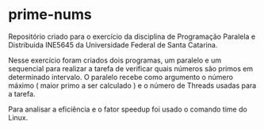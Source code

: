 # prime-nums

Repositório criado para o exercício da disciplina de Programação Paralela e Distribuida INE5645 da Universidade Federal de Santa Catarina.

Nesse exercício foram criados dois programas, um paralelo e um sequencial para realizar a tarefa de verificar quais números são primos em determinado intervalo.
O paralelo recebe como argumento o número máximo ( maior primo a ser calculado ) e o número de Threads usadas para a tarefa.

Para analisar a eficiência e o fator speedup foi usado o comando time do Linux.
